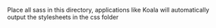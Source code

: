 Place all sass in this directory, applications like Koala will automatically output the stylesheets in the css folder
